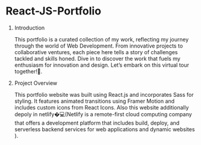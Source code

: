 # React-JS-Portfolio


1. Introduction

    This portfolio is a curated collection of my work, reflecting my journey through the world of Web Development. From innovative projects to collaborative ventures, each piece here tells a story of challenges tackled and skills honed.
Dive in to discover the work that fuels my enthusiasm for innovation and design. Let’s embark on this virtual tour together!🌟.

 2. Project Overview

      This portfolio website was built using React.js and incorporates Sass for styling. It features animated transitions using Framer Motion and includes custom icons from React Icons. Also this website additionally depoly in netlify�‍💻(Netlify is a remote-first cloud computing company that offers a development platform that includes build, deploy, and serverless backend services for web applications and dynamic websites ).

